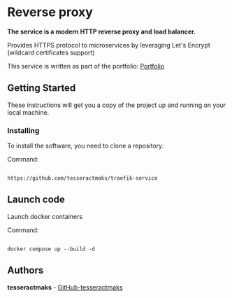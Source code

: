 # Reverse proxy

**The service is a modern HTTP reverse proxy and load balancer.**

Provides HTTPS protocol to microservices by leveraging Let's Encrypt (wildcard certificates support)

This service is written as part of the portfolio: [Portfolio](https://portfolio.tesseractmaks.tech/)


## Getting Started

These instructions will get you a copy of the project up and running on your local machine.


### Installing

To install the software, you need to clone a repository:

Command:

```

https://github.com/tesseractmaks/traefik-service

```
## Launch code

Launch docker containers

Command:
```

docker compose up --build -d

```

## Authors

**tesseractmaks**  - [GitHub-tesseractmaks](https://github.com/tesseractmaks/)
